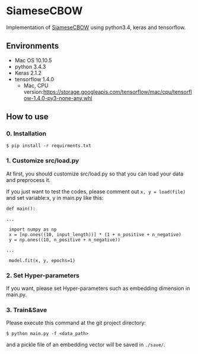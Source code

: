 # SiameseCBOW

Implementation of [SiameseCBOW](http://www.aclweb.org/anthology/P16-1089) using python3.4, keras and tensorflow.

## Environments

* Mac OS 10.10.5
* python 3.4.3
* Keras 2.1.2
* tensorflow 1.4.0
  * Mac, CPU version:https://storage.googleapis.com/tensorflow/mac/cpu/tensorflow-1.4.0-py3-none-any.whl

## How to use

### 0. Installation

```
$ pip install -r requirments.txt
```

### 1. Customize src/load.py

At first, you should customize src/load.py so that you can load your data and preprocess it.

If you just want to test the codes, please comment out ```x, y = load(file)``` and set variable:x, y in main.py like this:

```
def main():

...

 import numpy as np
 x = [np.ones((10, input_length))] * (1 + n_positive + n_negative)
 y = np.ones((10, n_positive + n_negative))

...

 model.fit(x, y, epochs=1)
```

### 2. Set Hyper-parameters

If you want, please set Hyper-parameters such as embedding dimension in main.py.

### 3. Train&Save

Please execute this command at the git project directory:

```
$ python main.py -f <data_path>
```

and a pickle file of an embedding vector will be saved in ```./save/```.
